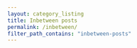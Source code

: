 ```yaml
---
layout: category_listing
title: Inbetween posts
permalink: /inbetween/
filter_path_contains: "inbetween-posts"
---
```

